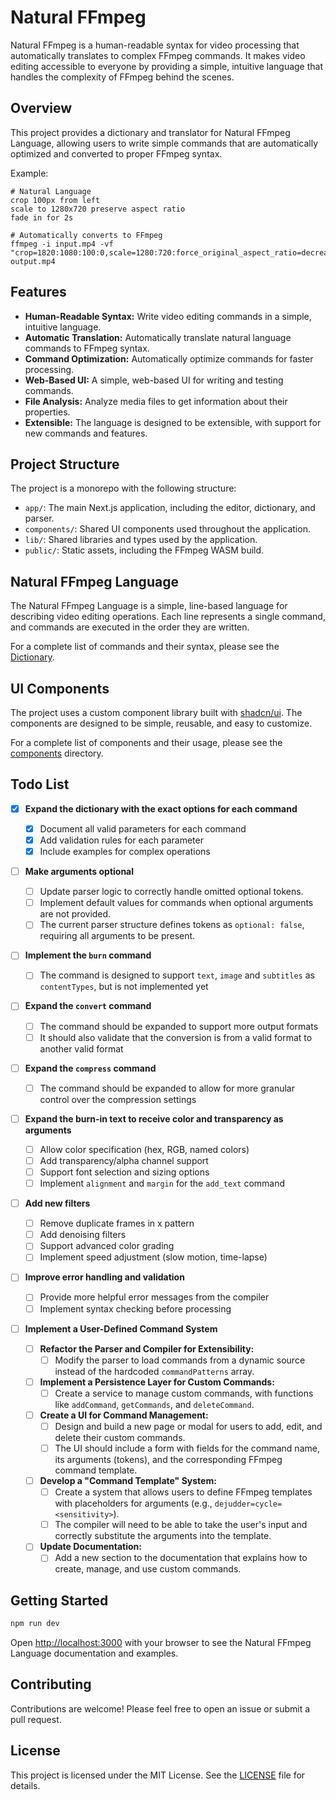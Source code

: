 # Natural FFmpeg

Natural FFmpeg is a human-readable syntax for video processing that automatically translates to complex FFmpeg commands. It makes video editing accessible to everyone by providing a simple, intuitive language that handles the complexity of FFmpeg behind the scenes.

## Overview

This project provides a dictionary and translator for Natural FFmpeg Language, allowing users to write simple commands that are automatically optimized and converted to proper FFmpeg syntax.

Example:

```
# Natural Language
crop 100px from left
scale to 1280x720 preserve aspect ratio
fade in for 2s

# Automatically converts to FFmpeg
ffmpeg -i input.mp4 -vf "crop=1820:1080:100:0,scale=1280:720:force_original_aspect_ratio=decrease,fade=in:0:2" output.mp4
```

## Features

*   **Human-Readable Syntax:** Write video editing commands in a simple, intuitive language.
*   **Automatic Translation:** Automatically translate natural language commands to FFmpeg syntax.
*   **Command Optimization:** Automatically optimize commands for faster processing.
*   **Web-Based UI:** A simple, web-based UI for writing and testing commands.
*   **File Analysis:** Analyze media files to get information about their properties.
*   **Extensible:** The language is designed to be extensible, with support for new commands and features.

## Project Structure

The project is a monorepo with the following structure:

*   `app/`: The main Next.js application, including the editor, dictionary, and parser.
*   `components/`: Shared UI components used throughout the application.
*   `lib/`: Shared libraries and types used by the application.
*   `public/`: Static assets, including the FFmpeg WASM build.

## Natural FFmpeg Language

The Natural FFmpeg Language is a simple, line-based language for describing video editing operations. Each line represents a single command, and commands are executed in the order they are written.

For a complete list of commands and their syntax, please see the [Dictionary](/app/docs/page.tsx).

## UI Components

The project uses a custom component library built with [shadcn/ui](https://ui.shadcn.com/). The components are designed to be simple, reusable, and easy to customize.

For a complete list of components and their usage, please see the [components](/components) directory.

## Todo List


- [x] **Expand the dictionary with the exact options for each command**

  - [x] Document all valid parameters for each command
  - [x] Add validation rules for each parameter
  - [x] Include examples for complex operations

- [ ] **Make arguments optional**

  - [ ] Update parser logic to correctly handle omitted optional tokens.
  - [ ] Implement default values for commands when optional arguments are not provided.
  - [ ] The current parser structure defines tokens as `optional: false`, requiring all arguments to be present.

- [ ] **Implement the `burn` command**
    - [ ] The command is designed to support `text`, `image` and `subtitles` as `contentTypes`, but is not implemented yet

- [ ] **Expand the `convert` command**
    - [ ] The command should be expanded to support more output formats
    - [ ] It should also validate that the conversion is from a valid format to another valid format

- [ ] **Expand the `compress` command**
    - [ ] The command should be expanded to allow for more granular control over the compression settings

- [ ] **Expand the burn-in text to receive color and transparency as arguments**

  - [ ] Allow color specification (hex, RGB, named colors)
  - [ ] Add transparency/alpha channel support
  - [ ] Support font selection and sizing options
  - [ ] Implement `alignment` and `margin` for the `add_text` command

- [ ] **Add new filters**

  - [ ] Remove duplicate frames in x pattern
  - [ ] Add denoising filters
  - [ ] Support advanced color grading
  - [ ] Implement speed adjustment (slow motion, time-lapse)

- [ ] **Improve error handling and validation**

  - [ ] Provide more helpful error messages from the compiler
  - [ ] Implement syntax checking before processing

- [ ] **Implement a User-Defined Command System**

  - [ ] **Refactor the Parser and Compiler for Extensibility:**
    - [ ] Modify the parser to load commands from a dynamic source instead of the hardcoded `commandPatterns` array.

  - [ ] **Implement a Persistence Layer for Custom Commands:**
    - [ ] Create a service to manage custom commands, with functions like `addCommand`, `getCommands`, and `deleteCommand`.

  - [ ] **Create a UI for Command Management:**
    - [ ] Design and build a new page or modal for users to add, edit, and delete their custom commands.
    - [ ] The UI should include a form with fields for the command name, its arguments (tokens), and the corresponding FFmpeg command template.

  - [ ] **Develop a "Command Template" System:**
    - [ ] Create a system that allows users to define FFmpeg templates with placeholders for arguments (e.g., `dejudder=cycle=<sensitivity>`).
    - [ ] The compiler will need to be able to take the user's input and correctly substitute the arguments into the template.

  - [ ] **Update Documentation:**
    - [ ] Add a new section to the documentation that explains how to create, manage, and use custom commands.

## Getting Started

```bash
npm run dev
```

Open [http://localhost:3000](http://localhost:3000) with your browser to see the Natural FFmpeg Language documentation and examples.

## Contributing

Contributions are welcome! Please feel free to open an issue or submit a pull request.

## License

This project is licensed under the MIT License. See the [LICENSE](LICENSE) file for details.
